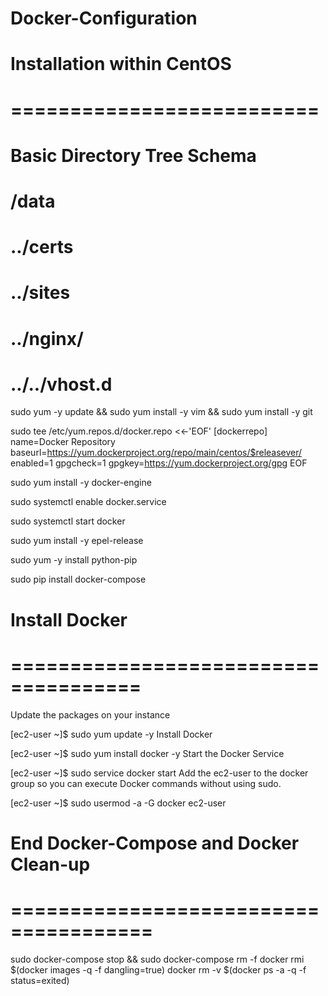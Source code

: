 # Docker-Configuration
# Installation within CentOS
# ==========================
# Basic Directory Tree Schema 
# /data
# ../certs
# ../sites
# ../nginx/
# ../../vhost.d

sudo yum -y update && sudo yum install -y vim && sudo yum install -y git

sudo tee /etc/yum.repos.d/docker.repo <<-'EOF'
[dockerrepo]
name=Docker Repository
baseurl=https://yum.dockerproject.org/repo/main/centos/$releasever/
enabled=1
gpgcheck=1
gpgkey=https://yum.dockerproject.org/gpg
EOF

sudo yum install -y docker-engine

sudo systemctl enable docker.service

sudo systemctl start docker

sudo yum install -y epel-release

sudo yum -y install python-pip

sudo pip install docker-compose


# Install Docker 
# =====================================
Update the packages on your instance

[ec2-user ~]$ sudo yum update -y
Install Docker

[ec2-user ~]$ sudo yum install docker -y
Start the Docker Service

[ec2-user ~]$ sudo service docker start
Add the ec2-user to the docker group so you can execute Docker commands without using sudo.

[ec2-user ~]$ sudo usermod -a -G docker ec2-user





# End Docker-Compose and Docker Clean-up
# ======================================
sudo docker-compose stop && sudo docker-compose rm -f
docker rmi $(docker images -q -f dangling=true)
docker rm -v $(docker ps -a -q -f status=exited)

